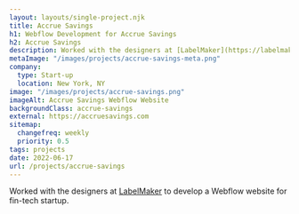 ```yaml
---
layout: layouts/single-project.njk
title: Accrue Savings
h1: Webflow Development for Accrue Savings
h2: Accrue Savings
description: Worked with the designers at [LabelMaker](https://labelmaker.nyc) to develop a Webflow website for fin-tech startup.
metaImage: "/images/projects/accrue-savings-meta.png"
company:
  type: Start-up
  location: New York, NY
image: "/images/projects/accrue-savings.png"
imageAlt: Accrue Savings Webflow Website
backgroundClass: accrue-savings
external: https://accruesavings.com
sitemap:
  changefreq: weekly
  priority: 0.5
tags: projects
date: 2022-06-17
url: /projects/accrue-savings
---
```


Worked with the designers at [LabelMaker](https://labelmaker.nyc) to develop a Webflow website for fin-tech startup.
